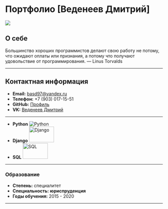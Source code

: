 # Портфолио [Веденеев Дмитрий]

![]([https://i.ibb.co/FYcddXF/DSCF2225-photoaidcom-cropped.png])

## О себе
 Большинство хороших программистов делают свою работу не потому, что ожидают оплаты или признания, а потому что получают удовольствие от программирования.
— Linus Torvalds

---

## Контактная информация
- **Email:** basd97@yandex.ru
- **Телефон:** +7 (903) 017-15-51
- **GitHub:** [Профиль](https://github.com/Vedeneevd)
- **VK:** [Веденеев Дмитрий](https://vk.com/dmitriyvedeneev1)

---

- **Python** ![Python](https://upload.wikimedia.org/wikipedia/commons/thumb/c/c3/Python-logo-notext.svg/30px-Python-logo-notext.svg.png)
- **Django** <img alt="Django" height="50" src="https://www.djangoproject.com/m/img/logos/django-logo-positive.svg" width="80"/>
- **SQL** <img alt="SQL" height="50" src="https://www.mysql.com/common/logos/logo-mysql-170x115.png" width="80"/>

---


### Образование
- **Степень:** специалитет
- **Специальность: юриспруденция** 
- **Годы обучения:** 2015 - 2020

---

